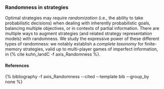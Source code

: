 ### Randomness in strategies

Optimal strategies may require *randomization* (i.e., the ability to take probabilistic decisions) when dealing with inherently probabilistic goals, balancing multiple objectives, or in contexts of partial information. There are multiple ways to augment strategies (and related strategy representation models) with randomness. We study the expressive power of these different types of randomness: we notably establish a *complete taxonomy* for finite-memory strategies, valid up to multi-player games of imperfect information, in {% cite kuhn_IandC -f axis_Randomness %}.

#### References
<div class="publications">
{% bibliography -f axis_Randomness --cited --template bib --group_by none %}
</div>

